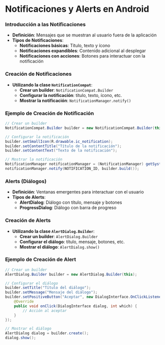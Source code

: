 **Notificaciones y Alerts en Android**
=====================================

### Introducción a las Notificaciones

* **Definición**: Mensajes que se muestran al usuario fuera de la aplicación
* **Tipos de Notificaciones**:
	+ **Notificaciones básicas**: Título, texto y ícono
	+ **Notificaciones expandibles**: Contenido adicional al desplegar
	+ **Notificaciones con acciones**: Botones para interactuar con la notificación

### Creación de Notificaciones

* **Utilizando la clase `NotificationCompat`**:
	+ **Crear un builder**: `NotificationCompat.Builder`
	+ **Configurar la notificación**: título, texto, ícono, etc.
	+ **Mostrar la notificación**: `NotificationManager.notify()`

### Ejemplo de Creación de Notificación
```java
// Crear un builder
NotificationCompat.Builder builder = new NotificationCompat.Builder(this, CHANNEL_ID);

// Configurar la notificación
builder.setSmallIcon(R.drawable.ic_notification);
builder.setContentTitle("Título de la notificación");
builder.setContentText("Texto de la notificación");

// Mostrar la notificación
NotificationManager notificationManager = (NotificationManager) getSystemService(Context.NOTIFICATION_SERVICE);
notificationManager.notify(NOTIFICATION_ID, builder.build());
```

### Alerts (Diálogos)

* **Definición**: Ventanas emergentes para interactuar con el usuario
* **Tipos de Alerts**:
	+ **AlertDialog**: Diálogo con título, mensaje y botones
	+ **ProgressDialog**: Diálogo con barra de progreso

### Creación de Alerts

* **Utilizando la clase `AlertDialog.Builder`**:
	+ **Crear un builder**: `AlertDialog.Builder`
	+ **Configurar el diálogo**: título, mensaje, botones, etc.
	+ **Mostrar el diálogo**: `AlertDialog.show()`

### Ejemplo de Creación de Alert
```java
// Crear un builder
AlertDialog.Builder builder = new AlertDialog.Builder(this);

// Configurar el diálogo
builder.setTitle("Título del diálogo");
builder.setMessage("Mensaje del diálogo");
builder.setPositiveButton("Aceptar", new DialogInterface.OnClickListener() {
    @Override
    public void onClick(DialogInterface dialog, int which) {
        // Acción al aceptar
    }
});

// Mostrar el diálogo
AlertDialog dialog = builder.create();
dialog.show();
```